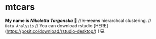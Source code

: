 # mtcars

**My name is _Nikoletta Targonska_** :dizzy: //
~~k-means~~ hierarchcal clustering. //
`Data Analysis`  //
You can download rstudio [HERE] (https://posit.co/download/rstudio-desktop/) ! :computer:
